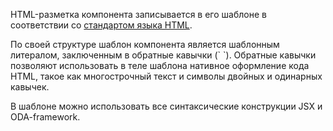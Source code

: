  
HTML-разметка компонента записывается в его шаблоне в соответствии со [стандартом языка HTML](https://html.spec.whatwg.org/multipage/).

По своей структуре шаблон компонента является шаблонным литералом, заключенным в обратные кавычки (\` \`). Обратные кавычки позволяют использовать в теле шаблона нативное оформление кода HTML, такое как многострочный текст и символы двойных и одинарных кавычек.

В шаблоне можно использовать все синтаксические конструкции JSX и ODA-framework.
